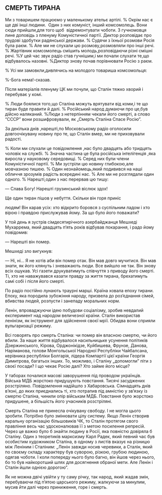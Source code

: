 ## СМЕРТЬ ТИРАНА


Ми з товаришем працюємо у маленькому ательє артілі.
% Окрім нас є ще дві інші людини.
 Один з них комуніст, інший комсомолець.
Вони сюди прийшли,для того щоб  відремонтувати чоботи.
З гучномовця лине доповідь з пленуму Комуністичної партії.
Диктор розповідає про трудові здобутки радянської держави.
% Судячи з їхньої розмови Росія була раєм.
% Але ми не слухали цю розмову,розмовляли про інші речі.
% Жартівник комсомолець смішить молодь,розповідаючи різні смішні речі.
%У цей час звук радіо став гучнішим,і ми почали слухати те,що відбувалось назовні.
%Диктор знову почав порівнювати Росію з раєм.

% Усі ми замовкли,дивлячись на молодого товариша комсомольця:

%-Бога нема!-сказав.





Після матеріалів пленуму ЦК ми почули, що Сталін тяжко хворий і перебуває у комі.

% Люди боялися того,що Сталіна можуть врятувати від коми,і те що тиран буде правити й далі.
% Російський народ думаючи про це,був дійсно наляканий.
%Люди з нетерпінням чекали його смерті, а слово “СССР” вони розшифровували, як „Смерть Сталіна Спасе Росію”. 

За декілька днів ,нарешті,по Московському радіо оголосили довгоочікувану новину про те, що Сталін вмер, ми не приховували радості.

% Коли ми слухали це повідомлення ,нас було двадцять або тридцять чоловік на службі.
% Значна частина це була російська інтелігенція ,яка виросла у науковому середовищі.
% Серед них були члени Комуністичної партії.
% Ми зустріли цю новину глибокою,але мовчазною тишею.
% Один незнайомець,який подивився на наші обличчя зрозумів радість всередині нас.
% Але ми не розглядали один одного.
% Нарешті,один з нас перервав цю тишу:

— Слава Богу!
Нарешті грузинський віслюк здох!

Ще один тиран пішов у небуття.
Скільки він горя приніс

людям!
Він карав усіх: хто відкрито боровся з суспільним ладом і хто вірою і правдою прислужував йому.
За що було його поважати?

У той день я зустрів сімдесятирічного азербайджанця Мешхеді Мухаррема, який двадцять п’ять років відбував покарання, і радо йому повідомив:

— Нарешті він помер.

Мешхеді зло вигукнув:

— Ні, ні...
Я не хотів аби він помер отак.
Він мав довго мучитися.
Він мав знати, як його клянуть і зневажають люди.
Все вийшло не так.
Він знову всіх ошукав.
Усі газети друкуватимуть співчуття з приводу його смерті.
Ті, хто не наважувався казати правду за життя тирана, брехатимуть самі собі і після його смерті.

По радіо постійно лунають траурні марші.
Країна ховала епоху тирани.
Епоху, яка породила зубожіння народу, призвела до роз’єднання сімей, вбивства людей, розпусти і занепаду моральних норм.

Ленін, впроваджуючи ідею побудови соціалізму, зробив невдалий експеримент над народом величезної країни.
Сталін використав ленінізм, як інструмент для здійснення своєї мрії.
Обидва вони сприяли вульгаризації режиму.

Всі говорять про смерть Сталіна: чи помер він власною смертю, чи його вбили.
За наше життя відбувалося насильницьке усунення політиків Дзержинського, Кірова, Орджонікідзе, Куйбишева, Фрунзе, Данова, Наріманова, голови Монгольської Народної Республіки Чайбалсана, керівника республіки Болгарія, лідера Компартії цієї країни Георгія Димитрова, багатьох інших.
То, можливо, і Сталіну „допомогли” піти з своєї посади?
І що чекає Росію далі?
Хто займе його місце?

У таборах почалися масові заворушення під проводом українців.
Війська МДБ жорстоко придушують повстання.
Тисячі засуджених розстріляно.
Повідомлення надійшло з Хабаровська.
Сімнадцять днів в’язні, до яких приєднались ті, хто потрапив під амністію у зв’язку із смертю Сталіна, чинили опір військам МДБ.
Повстання було жорстоко придушене, а більшість його учасників розстріляні.

Смерть Сталіна не принесла очікувану свободу.
І не могла цього зробити.
Потрібно було змінювати цілу систему.
Якщо Ленін створив каральну організацію більшовиків ЧК, то Сталін протягом свого правління весь час удосконалював її з метою посилення репресій.
Через це важко було б знайти людину в Росії, яка повністю довіряла б Сталіну.
Один з теоретиків марксизму Карл Радек, який певний час був особистим художником Сталіна, в одному з листів вказує на різницю між Леніним і Сталіним: „Ленін завжди носив черевики, а Сталін, який по своєму складу характеру був суворою, різкою, грубою людиною, одягав чоботи.
І коли попереду нього було багно, він йшов через нього, бо то був найкоротший шлях для досягнення обраної мети.
Але Ленін і Сталін йшли однією дорогою”.

Як не можна двічі увійти у ту саму річку, так народ, який жадав змін, перебуваючи під п’ятою царського режиму, жалкуючи за минулим, мусив йти далі через приниження, горе і смерть.
